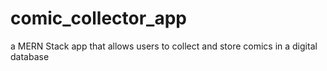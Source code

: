 # comic_collector_app
a MERN Stack app that allows users to collect and store comics in a digital database 
